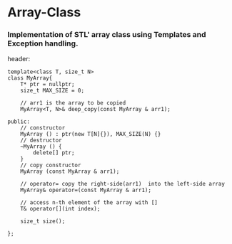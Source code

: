 # Array-Class

### Implementation of STL' array class using **Templates** and **Exception handling**. 

header: 

```
template<class T, size_t N>
class MyArray{
    T* ptr = nullptr;
    size_t MAX_SIZE = 0;

    // arr1 is the array to be copied
    MyArray<T, N>& deep_copy(const MyArray & arr1);

public:
    // constructor
    MyArray () : ptr(new T[N]{}), MAX_SIZE(N) {}
    // destructor
    ~MyArray () {
        delete[] ptr;
    }
    // copy constructor
    MyArray (const MyArray & arr1);

    // operator= copy the right-side(arr1)  into the left-side array
    MyArray& operator=(const MyArray & arr1);

    // access n-th element of the array with []
    T& operator[](int index);

    size_t size();

};

```
